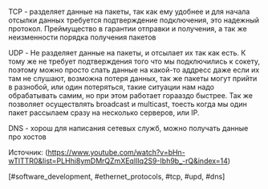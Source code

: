 TCP - разделяет данные на пакеты, так как ему удобнее и для начала отсылки данных требуется подтверждение подключения, это надежный протокол. Преймущество в гарантии отправки и получения, а так же неизменности порядка получения пакетов

UDP - Не разделяет данные на пакеты, и отсылает их так как есть. К тому же не требует подтверждения того что мы подключились к сокету, поэтому можно просто слать данные на какой-то аддресс даже если их там не слушают, возможна потеря данных, так же пакеты могут прийти в разнобой, или один потеряться, такие ситуации нам надо обрабатывать самим, но при этом работает горааздо быстрее. Так же позволяет осуществлять broadcast и multicast, тоесть когда мы один пакет рассылаем сразу на несколько серверов, или IP.


DNS - хорош для написания сетевых служб, можно получать данные про хостов 

Источник: (https://www.youtube.com/watch?v=bHn-wTlTTR0&list=PLHhi8ymDMrQZmXEqIIlq2S9-Ibh9b_-rQ&index=14)

[#software_development, #ethernet_protocols, #tcp, #upd, #dns]